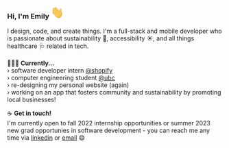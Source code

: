 ### Hi, I'm Emily <img src="hello-wave.gif" width="30" height="30" />

I design, code, and create things. I'm a full-stack and mobile developer who is passionate about sustainability 🌱, accessibility ☀️, and all things healthcare 🩺 related in tech.  
  \
👩🏻‍💻 **Currently...**  
   › software developer intern [@shopify](https://www.shopify.com/)  
   › computer engineering student [@ubc](https://www.ece.ubc.ca/)  
   › re-designing my personal website (again)  
   › working on an app that fosters community and sustainability by promoting local businesses!

☕ **Get in touch!**  
I'm currently open to fall 2022 internship opportunities or summer 2023 new grad opportunies in software development - you can reach me any time via [linkedin](https://www.linkedin.com/in/emilylukas/) or [email](mailto:emily.lukas@gmail.com) 😄

<!--
**emilylks/emilylks** is a ✨ _special_ ✨ repository because its `README.md` (this file) appears on your GitHub profile.

Here are some ideas to get you started:

- 🔭 I’m currently working on ...
- 🌱 I’m currently learning ...
- 👯 I’m looking to collaborate on ...
- 🤔 I’m looking for help with ...
- 💬 Ask me about ...
- 📫 How to reach me: ...
- 😄 Pronouns: ...
- ⚡ Fun fact: ...
-->
